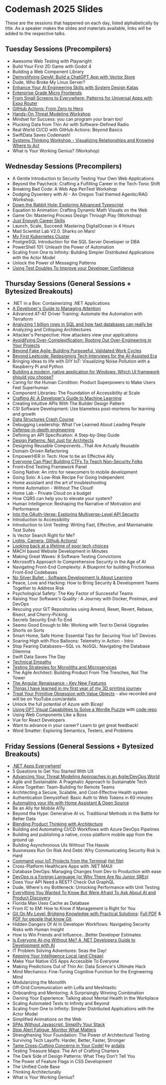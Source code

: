 # Codemash 2025 Slides

These are the sessions that happened on each day, listed alphabetically by title. As a speaker makes the slides and materials available, links will be added to the respective talks.

## Tuesday Sessions (Precompilers)

- Awesome Web Testing with Playwright
- Build Your First 2D Game with Godot 4
- Building a Web Component Library
- [Demystifying GenAI: Build a ChatGPT App with Vector Store](slides/2025-CodeMash-DemystifyingGenAI-Workshop.pdf)
- Dude, Who Broke My Linux Server?
- [Enhance Your AI Engineering Skills with System Design Katas](slides/aiEngineeringKatas.pdf)
- [Enterprise Grade Micro Frontends](https://davidnic11.github.io/workshop-enterprise-grade-micro-frontends/00-title)
- [From Small Screens to Everywhere: Patterns for Universal Apps with Expo Router](https://github.com/keith-kurak/expo-router-codemash-2025-lessons)
- [GitHub Actions: From Zero to Hero](slides/GitHub-Actions-Workshop.pdf)
- [Hands-On Threat Modeling Workshop](https://github.com/rhurlbut/CodeMash2025)
- Mindset for Success: you can program your brain too!
- Plucking Data from Thin Air with Software-Defined Radio
- Real World CI/CD with GitHub Actions: Beyond Basics
- SwiftData Saves Codemash!
- [Systems Thinking Workshop - Visualizing Relationships and Knowing Where to Act](https://www.dojoandco.com/speaking)
- What is Your Working Genius? (Workshop)

## Wednesday Sessions (Precompilers)

- A Gentle Introduction to Security Testing Your Own Web Applications
- Beyond the Paycheck: Crafting a Fulfilling Career in the Tech-Tonic Shift
- Breaking Bad Code: A Web App PenTest Workshop
- Dodging Dysentery with AI - An Oregon Trail themed Agentic/RAG Workshop.
- [Down the Rabbit Hole: Exploring Advanced Typescript](https://davidnic11.github.io/workshop-advanced-typescript/1)
- Equation to Animation: Crafting Dynamic Math Visuals on the Web
- Game On: Mastering Process Design Through Play (Workshop)
- [Just Enough Career Skills](slides/just-enough-career-skills.pdf)
- Launch, Scale, Succeed: Mastering DigitalOcean in 4 Hours
- Mad Scientist Lab V2.0. Sharks on Mars!
- [My First Kubernetes Cluster](https://github.com/OtherDevOpsGene/my-first-kubernetes)
- PostgreSQL Introduction for the SQL Server Developer or DBA
- PowerShell 101: Unleash the Power of Automation
- Scaling from One to Infinity: Building Simpler Distributed Applications with the Actor Model
- Unlock the Power of Messaging Patterns
- [Using Test Doubles To Improve your Developer Confidence](./slides/Test%20Doubles.pdf)

## Thursday Sessions (General Sessions + Bytesized Breakouts)

- .NET in a Box: Containerizing .NET Applications
- [A Developer's Guide to Managing Attention](https://github.com/jcjiang/session-slides/blob/main/2025/slides/code-mash-attention.pdf)
- Advanced AT-AT Driver Training: Automate the Automation with Terraform
- [Analyzing 1 billion rows in SQL and how fast databases can really be](slides/Analyzing-1-billion-rows-in-SQL-and-how-fast-databases-can-really-be.pdf)
- Analyzing and Critiquing Architectures
- Attacker's Perspective: How attackers view your applications
- [Avoidifying Over-Complexification: Rooting Out Over-Engineering in Your Projects](https://github.com/trailheadtechnology/over-engineering)
- [Beyond Fake Agile: Building Purposeful, Validated Work Cycles](./slides/beyond-fake-agile.pdf)
- [Beyond Leetcode: Redesigning Tech Interviews for the AI-Assisted Era](slides/beyond-leetcode.pptx)
- Bringing ideas to life with DIY IoT: Visualizing Noise Pollution with a Raspberry Pi and Python
- [Building a modern, native application for Windows: Which UI framework should you choose?](https://github.com/alvinashcraft/speaking/tree/main/2025/0115_CodeMash)
- Caring for the Human Condition: Product Superpowers to Make Users Feel Superhuman
- Component Libraries: The Foundation of Accessibility at Scale
- [Crafting AI: A Developer’s Guide to Machine Learning](https://cognitiveinheritance.com/Presentations/Workshop/CraftingAI/index.html)
- Creating Intuitive APIs With The Builder Design Pattern
- CSI Software Development: Use blameless post-mortems for learning and growth
- [Data Structures Crash Course](slides/data-structures-crash-course.pdf)
- Debugging Leadership: What I've Learned About Leading People
- [Defense-in-depth engineering](./slides/codemash-Defense-in-Depth-engineering.pdf)
- Defining an API Specification: A Step-by-Step Guide
- [Design Patterns: Not Just for Architects](https://github.com/jeremybytes/learning-design-patterns)
- Designing Reusable Components…That Are Actually Reusable
- Domain-Driven Refactoring
- EmpowerHER in Tech: How to be an Effective Ally
- [Everyone Can Play! Building CTFs To Teach Non-Security Folks](https://github.com/jkuemerle/codemash-2025-ctf)
- Front=End Testing Framework Panel
- Going Native: An intro for newcomers to mobile development
- Going Solo: A Low-Risk Recipe For Going Independent
- Home assistant and the art of troubleshooting
- Home Automation - Without The Cloud!
- Home Lab - Private Cloud on a budget
- How CQRS can help you to elevate your system?
- Human Intelligence: Reshaping the Narrative of Motivation and Performance
- [Into the OAuth-Verse: Exploring Multiverse-Level API Security](https://github.com/rettigcd/session-slides.git)
- Introduction to Accessibility
- Introduction to Unit Testing: Writing Fast, Effective, and Maintainable Test Suites
- Is Vector Search Right for Me?
- [Lights, Camera, Github Actions!](https://github.com/nhoying/LightsCameraGithubActions)
- [Looking back at a lifetime of poor tech choices](https://github.com/LeonAdato/Talks-n-Slides/blob/main/Poor_Tech_Choices/Looking_Back_CodeMash25.pdf)
- MACH based Website Development in Minutes
- Making Great Waves: 8 Software Testing Convictions
- Microsoft’s Approach to Comprehensive Security in the Age of AI
- Navigating Front-End Complexity: A Blueprint for building Frictionless Front-End Codebases
- [No Silver Bullet - Software Development Is About Learning](./slides/NoSilverBullet.pdf)
- Peace, Love and Hacking: How to Bring Security & Development Teams Together to Address Risk
- Psychological Safety: The Key Factor of Successful Teams
- Raising Your Software's Quality : A Journey with Docker, Postman, and DevOps
- Rescuing your GIT Repositories using Amend, Reset, Revert, Rebase, Bisect, and Cherry-Picking
- Secrets Security End-To-End
- Seems Good Enough to Me: Working with Test to Derisk Upgrades
- Shorts on Sorts
- Smart Home, Safe Home: Essential Tips for Securing Your IoT Devices
- Soaring High with Pico Balloons: Telemetry in Action - Intro
- Stop Fearing Databases—SQL vs. NoSQL: Navigating the Database Dilemma
- Swift Data Saves The Day
- [Technical Empathy](https://github.com/LeonAdato/Talks-n-Slides/blob/main/Technical_Empathy/Technical_Empathy_CodeMash25.pdf)
- [Testing Strategies for Monoliths and Microservices](slides/Testing-Strategies-for-Monoliths-and-Microservices.pdf)
- The Agile Architect: Building Product From The Trenches, Not The Tower
- [The Angular Renaissance - Key New Features](https://tinyurl.com/codeMashNgRen)
- [Things I have learned in my first year of my 3D printing journey](./slides/Things%20I%20have%20learned%20in%20the%20first%20year%20of%20my%203D%20printing%20journey.pdf)
- [Treat Your Primitive Obsession with Value Objects](./slides/treat-primitive-obsession-with-value-objects.pdf) - also recorded and will be on YouTube.com/ardalis
- Unlock the full potential of Azure with Bicep!
- [Using GPT Visual Capabilities to Solve a Wordle Puzzle](./slides/UsingGPTVisualCapabilitiesToSolveAWordlePuzzle.pdf) with [code repo](https://github.com/jennifermarsman/WordleGPT)
- Using Web Components Like a Boss
- Vue for React Developers
- Want to advance in your career? Learn to get great feedback!
- Word Smatter: Exploring Semantics, Testers, and Problems

## Friday Sessions (General Sessions + Bytesized Breakouts)

- [.NET Apps Everywhere!](./slides/net-apps-everywhere-uno.pptx)
- 5 Questions to Get You Started With UX
- [Advancing Your Threat Modeling Approaches in an Agile/DevOps World](https://github.com/rhurlbut/CodeMash2025)
- Agile and Sustainable: A Pragmatic Approach to Sustainable Tech
- Alone Together: Team-Building for Remote Teams
- Architecting a Secure, Scalable, and Cost-Effective Health system
- Authentication Demystified: Basic Auth to Web Tokens in 60 minutes
- [Automating your life with Home Assistant & Open Source](./slides/Automating%20your%20life%20with%20Home%20Assistant%20and%20Open%20Source.pdf)
- Be an Ally for Mobile A11y
- Beyond the Hype: Generative AI vs. Traditional Methods in the Battle for Better Data
- [Blending Product Thinking with Architecture](https://www.dojoandco.com/speaking)
- Building and Automating CI/CD Workflows with Azure DevOps Pipelines
- Building and publishing a native, cross-platform mobile app from the ground up
- Building Asynchronous UIs Without The Hassle
- Businesses Run On Risk And Debt: Why Communicating Security Risk Is Hard
- [Command your IoT Projects from the Terminal](slides/Command_Your_IoT_Projects_from_the_Terminal.pdf) [(txt file)](slides/Command_Your_IoT_Projects_from_the_Terminal_TEXT.txt)
- Cross-Platform Healthcare Apps with .NET MAUI
- Database DevOps: Managing Changes from Dev to Production with ease
- [DevOps is a Foreign Language (or Why There Are No Junior SREs)](slides/devops-is-a-foreign-language.pdf)
- Does Your API Need a REST? Check Out GraphQL
- Dude, Where's my Bottleneck: Unlocking Performance with Unit Testing
- [Everything You Wanted To Know But Were Afraid To Ask About AI and Product Discovery](./slides/everything-you-wanted-to-know-about-ai-and-product-discovery-but-were-afraid-to-ask.pdf)
- Florida Man Uses Cache as Database
- From IC to EM: How to Know if Management is Right for You
- [Git On My Level: Bridging Knowledge with Practical Solutions](https://github.com/DustinMEastway/git-on-my-level): [Full PDF](slides/git-on-my-level-presentation.pdf) & [PDF for people that know Git](slides/git-on-my-level-simplified-presentation.pdf).
- Hidden Dangers Of AI In Developer Workflows: Navigating Security Risks with Human Insight
- How to Win Friends and Influence...Better Developer Estimates
- [Is Everyone AI-ing Without Me? A .NET Developers Guide to Development with AI](https://github.com/trailheadtechnology/ai-for-dotnet)
- IT Problem Solving Adventures: Seas the Day!
- [Keeping Your Intelligence Local (and Cheap)](https://github.com/coatsnmore/keeping-your-intelligence-local/tree/main/presentation)
- Make Your Native iOS Apps Accessible To Everyone
- Making Predictions Out of Thin Air: Data Science's Ultimate Hack
- Mind Mechanics: Fine-Tuning Cognitive Function for the Engineering Mind
- Modularizing the Monolith
- Off-Grid Communication with LoRa and Meshtastic
- Onboarding and Mentoring: A Surprisingly Winning Combination
- Owning Your Experience: Talking about Mental Health In the Workplace
- Scaling Automated Tests to Infinity and Beyond
- Scaling from One to Infinity: Simpler Distributed Applications with the Actor Model
- Simplified Animations on the Web
- [SPAs Without Javascript: Simplify Your Stack](https://github.com/CuriousCurmudgeon/spas_without_js_talk)
- [Stop Alert Fatigue, Monitor What Matters](.slides/stop_alert_fatigue_2025.pdf)
- Strengthening Your Foundation: The Power of Architectural Testing
- Surviving Tech Layoffs: Harder, Better, Faster, Stronger
- [Tame Cross-Cutting Concerns in Your Code!](slides/tame-cross-cutting-concerns-in-your-code.pdf) by [ardalis](https://youtube.com/ardalis)
- Testing Treasure Maps: The Art of Crafting Charters
- The Dark Side of Design Patterns: What They Don't Tell You
- The Power of Feature Flags in CSS Development
- The Unified Code Base
- Thinking Architecturally
- What is Your Working Genius?
